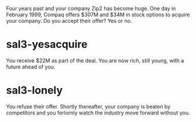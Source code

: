 Four years past and your company Zip2 has become huge. One day in February 1999, Compaq offers $307M and $34M in stock options to acquire your company. Do you accept their offer? Yes or no.

# sal3-yesacquire
You receive $22M as part of the deal. You are now rich, still young, with a future ahead of you.

# sal3-lonely
You refuse their offer. Shortly thereafter, your company is beaten by competitors and you forlornly watch the industry move forward without you.
